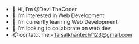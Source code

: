 - 👋 Hi, I’m @DevilTheCoder
- 👀 I’m interested in  Web Development.
- 🌱 I’m currently learning  Web Development.
- 💞️ I’m looking to collaborate on  web dev.
- 📫 contatct me:- faisalkhantech1123@gmail.com

<!---
Faisalkhan1123/Faisalkhan1123 is a ✨ special ✨ repository because its `README.md` (this file) appears on your GitHub profile.
You can click the Preview link to take a look at your changes.
--->
